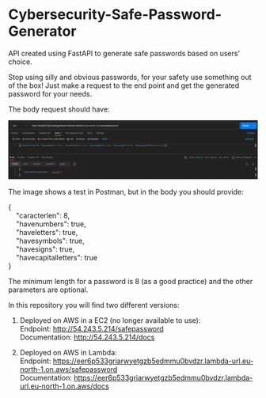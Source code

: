 # Cybersecurity-Safe-Password-Generator
API created using FastAPI to generate safe passwords based on users' choice.

Stop using silly and obvious passwords, for your safety use something out of the box!
Just make a request to the end point and get the generated password for your needs.

The body request should have:

![example image](./example-spg.png)

The image shows a test in Postman, but in the body you should provide: 

{ \
&nbsp;&nbsp;&nbsp;&nbsp;"caracterlen": 8, \
&nbsp;&nbsp;&nbsp;&nbsp;"havenumbers": true, \
&nbsp;&nbsp;&nbsp;&nbsp;"haveletters": true, \
&nbsp;&nbsp;&nbsp;&nbsp;"havesymbols": true, \
&nbsp;&nbsp;&nbsp;&nbsp;"havesigns": true, \
&nbsp;&nbsp;&nbsp;&nbsp;"havecapitalletters": true\
} 

The minimum length for a password is 8 (as a good practice) and the other parameters are optional.

In this repository you will find two different versions:
1. Deployed on AWS in a EC2 (no longer available to use): \
Endpoint: http://54.243.5.214/safepassword \
Documentation: http://54.243.5.214/docs 

3. Deployed on AWS in Lambda: \
Endpoint: https://eer6p533griarwyetgzb5edmmu0bvdzr.lambda-url.eu-north-1.on.aws/safepassword \
Documentation: https://eer6p533griarwyetgzb5edmmu0bvdzr.lambda-url.eu-north-1.on.aws/docs 
